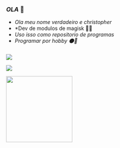 ### *OLA* 🖤

- *Ola meu nome verdadeiro e christopher*
- *Dev de modulos de magisk 🤝😈
- *Uso isso como repositorio de programas*
- *Programar por hobby 🌑🍃*  


![]()



![](https://media.tenor.com/WLcbm7ihHHsAAAAM/aesthetic.gif)

<a href="https://instagram.com/zharzinho" target="_blank"><img src="https://img.shields.io/badge/-Instagram-%23E4405F?style=for-the-badge&logo=instagram&logoColor=white" target="_blank"></a>





 
 
 
<div>
<a href="https://github.com/zharzinhoo">
<img height="180em" src="https://github-readme-stats.vercel.app/api/top-langs/?username=zharzinhoo&layout=compact&langs_count=7&theme=dracula"/>
</div>
